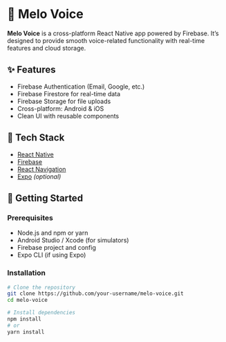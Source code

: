 # 🎵 Melo Voice

**Melo Voice** is a cross-platform React Native app powered by Firebase. It’s designed to provide smooth voice-related functionality with real-time features and cloud storage.

## ✨ Features

- Firebase Authentication (Email, Google, etc.)
- Firebase Firestore for real-time data
- Firebase Storage for file uploads
- Cross-platform: Android & iOS
- Clean UI with reusable components

## 🔧 Tech Stack

- [React Native](https://reactnative.dev/)
- [Firebase](https://firebase.google.com/)
- [React Navigation](https://reactnavigation.org/)
- [Expo](https://expo.dev/) *(optional)*

## 🚀 Getting Started

### Prerequisites

- Node.js and npm or yarn
- Android Studio / Xcode (for simulators)
- Firebase project and config
- Expo CLI (if using Expo)

### Installation

```bash
# Clone the repository
git clone https://github.com/your-username/melo-voice.git
cd melo-voice

# Install dependencies
npm install
# or
yarn install
